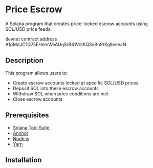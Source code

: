 # Price Escrow



A Solana program that creates price-locked escrow accounts using SOL/USD price feeds.

devnet contract address A1pMdJC1Q75EHemWeAUqSr941VctKQ3vBn9tXg8vkeaN

## Description

This program allows users to:
- Create escrow accounts locked at specific SOL/USD prices
- Deposit SOL into these escrow accounts
- Withdraw SOL when price conditions are met
- Close escrow accounts

## Prerequisites

- [Solana Tool Suite](https://docs.solana.com/cli/install-solana-cli-tools)
- [Anchor](https://www.anchor-lang.com/docs/installation)
- [Node.js](https://nodejs.org/)
- [Yarn](https://yarnpkg.com/)

## Installation 